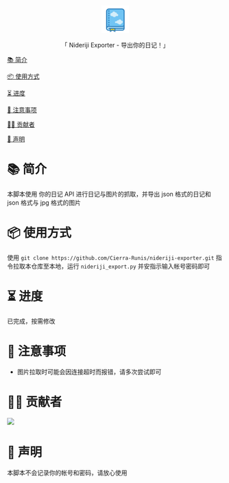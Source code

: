 <div align="center">
  <img id="nideriji-exporter" width="64" alt="nideriji-exporter" src="repository_icon/icon.png">
  <p>「 Nideriji Exporter - 导出你的日记！」</p>
</div>

[📚 简介](#-简介)

[📦 使用方式](#-使用方式)

[⏳ 进度](#-进度)

[📌 注意事项](#-注意事项)

[🧑‍💻 贡献者](#-贡献者)

[🔦 声明](#-声明)

# 📚 简介

本脚本使用 你的日记 API 进行日记与图片的抓取，并导出 json 格式的日记和 json 格式与 jpg 格式的图片

# 📦 使用方式

使用 `git clone https://github.com/Cierra-Runis/nideriji-exporter.git` 指令拉取本仓库至本地，运行 `nideriji_export.py` 并安指示输入帐号密码即可

# ⏳ 进度

已完成，按需修改

# 📌 注意事项

- 图片拉取时可能会因连接超时而报错，请多次尝试即可

# 🧑‍💻 贡献者

<a href="https://github.com/Cierra-Runis/nideriji-exporter/graphs/contributors">
  <img src="https://contrib.rocks/image?repo=Cierra-Runis/nideriji-exporter" />
</a>

# 🔦 声明

本脚本不会记录你的帐号和密码，请放心使用
